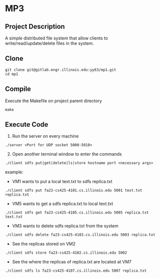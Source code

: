 # MP3

## Project Description
A simple distributed file system that allow clients to write/read/update/delete files in the system.

## Clone
```
git clone git@gitlab.engr.illinois.edu:yy63/mp1.git  
cd mp1  
```

## Compile
Execute the Makefile on project parent directory
```
make
```

## Execute Code
1. Run the server on every machine
```
./server <Port for UDP socket 5000-5010>
```

2. Open another terminal window to enter the commands
```
./client sdfs put|get|delete|ls|store hostname port <necessary args>
```
example:
- VM1 wants to put a local text.txt to sdfs replica.txt 
```
./client sdfs put fa23-cs425-4101.cs.illinois.edu 5001 text.txt replica.txt  
```
- VM5 wants to get a sdfs replica.txt to local text.txt
```
./client sdfs get fa23-cs425-4105.cs.illinois.edu 5005 replica.txt text.txt   
```   
- VM3 wants to delete sdfs replica.txt from the system   
```  
./client sdfs delete fa23-cs425-4103.cs.illinois.edu 5003 replica.txt   
```  
- See the replicas stored on VM2
```
./client sdfs store fa23-cs425-4102.cs.illinois.edu 5002   
```
- See the where the replicas of replica.txt are located at VM7
```
./client sdfs ls fa23-cs425-4107.cs.illinois.edu 5007 replica.txt   
```
